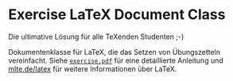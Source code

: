 Exercise LaTeX Document Class
=============================

Die ultimative Lösung für alle TeXenden Studenten ;-)

Dokumentenklasse für LaTeX, die das Setzen von Übungszetteln vereinfacht. Siehe [`exercise.pdf`](//github.com/malteschmitz/latex-exercise/raw/master/exercise.pdf) für eine detaillierte Anleitung und [mlte.de/latex](http://www.mlte.de/latex) für weitere Informationen über LaTeX.

